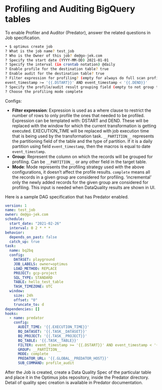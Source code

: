 # Profiling and Auditing BigQuery tables

To enable Profiler and Auditor (Predator), answer the related questions in Job specification.

```bash
• $ optimus create job
? What is the job name? test_job
? Who is the Owner of this job? de@go-jek.com
? Specify the start date (YYYY-MM-DD) 2021-01-01
? Specify the interval (in crontab notation) @daily
? Enable profile for the destination table? true
? Enable audit for the destination table? true
? Filter expression for profiling? (empty for always do full scan profiling) 
event_timestamp >= '{{.DSTART}}' AND event_timestamp < '{{.DEND}}'
? Specify the profile/audit result grouping field (empty to not group the result) __PARTITION__
? Choose the profiling mode complete
```

Configs:
- **Filter expression**: Expression is used as a where clause to restrict the number of rows to only profile the ones 
  that needed to be profiled. 
  Expression can be templated with: DSTART and DEND. These will be replaced with the window for which the current 
  transformation is getting executed. EXECUTION_TIME will be replaced with job execution time that is being 
  used by the transformation task. `__PARTITION__` represents the partitioning field of the table and the type of 
  partition. If it is a daily partition using field `event_timestamp`, then the macros is equal to date
  `event_timestamp`.
- **Group**: Represent the column on which the records will be grouped for profiling. Can be `__PARTITION__` or any other 
  field in the target table.
- **Mode**: Mode represents the profiling strategy used with the above configurations, it doesn’t affect the profile 
  results. `complete` means all the records in a given group are considered for profiling. ‘incremental’ only the newly added records for the given group are considered for profiling. This input is needed when DataQuality results are shown in UI.

Here is a sample DAG specification that has Predator enabled.
```yaml
version: 1
name: test_job
owner: de@go-jek.com
schedule:
  start_date: "2021-02-26"
  interval: 0 2 * * *
behavior:
  depends_on_past: false
  catch_up: true
task:
  name: bq2bq
  config:
    DATASET: playground
    JOB_LABELS: owner=optimus
    LOAD_METHOD: REPLACE
    PROJECT: gcp-project
    SQL_TYPE: STANDARD
    TABLE: hello_test_table
    TASK_TIMEZONE: UTC
  window:
    size: 24h
    offset: "0"
    truncate_to: d
dependencies: []
hooks:
  - name: predator
    config:
      AUDIT_TIME: '{{.EXECUTION_TIME}}'
      BQ_DATASET: '{{.TASK__DATASET}}'
      BQ_PROJECT: '{{.TASK__PROJECT}}'
      BQ_TABLE: '{{.TASK__TABLE}}'
      FILTER: event_timestamp >= '{{.DSTART}}' AND event_timestamp < '{{.DEND}}'
      GROUP: __PARTITION__
      MODE: complete
      PREDATOR_URL: '{{.GLOBAL__PREDATOR_HOST}}'
      SUB_COMMAND: profile_audit
```

After the Job is created, create a Data Quality Spec of the particular table and 
place it in the Optimus jobs repository, inside the Predator directory. 
Detail of quality spec creation is available in Predator documentation.
